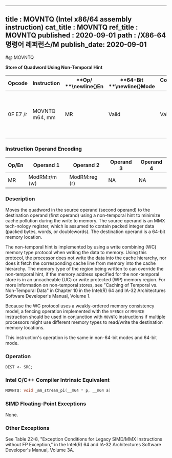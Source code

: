 ----------------------------
title : MOVNTQ (Intel x86/64 assembly instruction)
cat_title : MOVNTQ
ref_title : MOVNTQ
published : 2020-09-01
path : /X86-64 명령어 레퍼런스/M
publish_date: 2020-09-01
----------------------------
#@ MOVNTQ

**Store of Quadword Using Non-Temporal Hint**

|**Opcode**|**Instruction**|**Op/ **\newline{}**En**|**64-Bit **\newline{}**Mode**|**Compat/**\newline{}**Leg Mode**|**Description**|
|----------|---------------|------------------------|-----------------------------|---------------------------------|---------------|
|0F E7 /r|MOVNTQ m64, mm|MR|Valid|Valid|Move quadword from mm to m64 using non-temporal hint.|
### Instruction Operand Encoding


|Op/En|Operand 1|Operand 2|Operand 3|Operand 4|
|-----|---------|---------|---------|---------|
|MR|ModRM:r/m (w)|ModRM:reg (r)|NA|NA|
### Description


Moves the quadword in the source operand (second operand) to the destination operand (first operand) using a non-temporal hint to minimize cache pollution during the write to memory. The source operand is an MMX tech-nology register, which is assumed to contain packed integer data (packed bytes, words, or doublewords). The destination operand is a 64-bit memory location.

The non-temporal hint is implemented by using a write combining (WC) memory type protocol when writing the data to memory. Using this protocol, the processor does not write the data into the cache hierarchy, nor does it fetch the corresponding cache line from memory into the cache hierarchy. The memory type of the region being written to can override the non-temporal hint, if the memory address specified for the non-temporal store is in an uncacheable (UC) or write protected (WP) memory region. For more information on non-temporal stores, see "Caching of Temporal vs. Non-Temporal Data" in Chapter 10 in the Intel(R) 64 and IA-32 Architectures Software Developer's Manual, Volume 1.

Because the WC protocol uses a weakly-ordered memory consistency model, a fencing operation implemented with the `SFENCE` or `MFENCE` instruction should be used in conjunction with `MOVNTQ` instructions if multiple processors might use different memory types to read/write the destination memory locations.

This instruction's operation is the same in non-64-bit modes and 64-bit mode.


### Operation

```info-verb
DEST <- SRC;
```

### Intel C/C++ Compiler Intrinsic Equivalent

```cpp
MOVNTQ: void _mm_stream_pi(__m64 * p, __m64 a)
```
### SIMD Floating-Point Exceptions


None.

### Other Exceptions


See Table 22-8, "Exception Conditions for Legacy SIMD/MMX Instructions without FP Exception," in the Intel(R) 64 and IA-32 Architectures Software Developer's Manual, Volume 3A.


